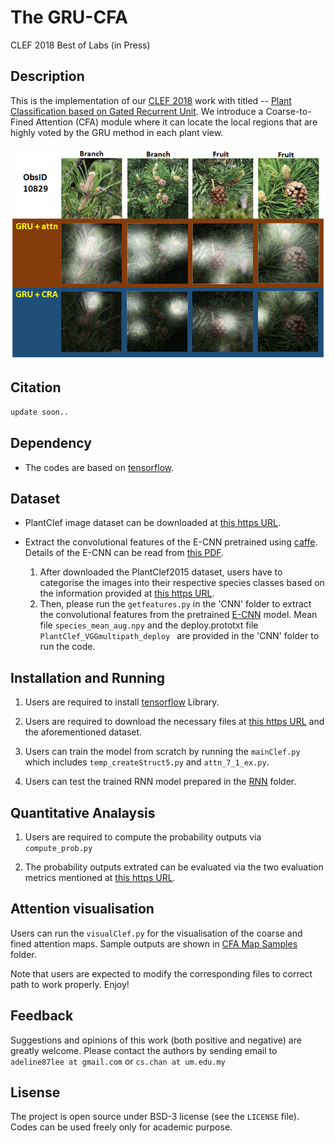 # The GRU-CFA

CLEF 2018 Best of Labs (in Press)


## Description

This is the implementation of our [CLEF 2018](http://clef2018.clef-initiative.eu/) work with titled -- [Plant Classification based on Gated Recurrent Unit](http://cs-chan.com/doc/CLEF2018.pdf). We introduce a Coarse-to-Fined Attention (CFA) module where it can locate the local regions that are highly voted by the GRU method in each plant view.

![demo](CLEF.gif)

## Citation 
```sh
update soon..
```

## Dependency

* The codes are based on [tensorflow](https://www.tensorflow.org/).

## Dataset
* PlantClef image dataset can be downloaded at [this https URL](http://www.imageclef.org/lifeclef/2015/plant).

* Extract the convolutional features of the E-CNN pretrained using [caffe](http://caffe.berkeleyvision.org/). Details of the E-CNN can be read from [this PDF](http://cs-chan.com/doc/TIP_Plant.pdf). 

	1. After downloaded the PlantClef2015 dataset, users have to categorise the images into their respective species classes based on the information provided at [this https URL](http://www.imageclef.org/lifeclef/2015/plant).
	2. Then, please run the ``` getfeatures.py ``` in the 'CNN' folder to extract the convolutional features from the pretrained [E-CNN](http://www.cs-chan.com/source/DeepPlant/E_CNN.zip) model.
	    Mean file ``` species_mean_aug.npy ``` and the deploy.prototxt file ``` PlantClef_VGGmultipath_deploy  ``` are provided in the 'CNN' folder to run the code.


## Installation and Running

1. Users are required to install [tensorflow](https://www.tensorflow.org/) Library.

2. Users are required to download the necessary files at [this https URL](https://github.com/cs-chan/Deep-Plant/tree/master/PlantStructNet/Dataset) and the aforementioned dataset.

3. Users can train the model from scratch by running the ``` mainClef.py ``` which includes ``` temp_createStruct5.py ``` and ``` attn_7_1_ex.py ```.

4. Users can test the trained RNN model prepared in the [RNN](https://github.com/cs-chan/Deep-Plant/tree/master/GRU-CFA/RNN) folder.

## Quantitative Analaysis

1. Users are required to compute the probability outputs via  ``` compute_prob.py ``` 

2. The probability outputs extrated can be evaluated via the two evaluation metrics mentioned at [this https URL](https://github.com/cs-chan/Deep-Plant/tree/master/HGO-CNN/matlab).

## Attention visualisation

Users can run the ``` visualClef.py ``` for the visualisation of the coarse and fined attention maps. Sample outputs are shown in [CFA Map Samples](https://github.com/cs-chan/Deep-Plant/tree/master/GRU-CFA/CFA%20Map%20Samples) folder.


Note that users are expected to modify the corresponding files to correct path to work properly. Enjoy!


## Feedback
Suggestions and opinions of this work (both positive and negative) are greatly welcome. Please contact the authors by sending email to ``` adeline87lee at gmail.com ``` or ``` cs.chan at um.edu.my ```

## Lisense
The project is open source under BSD-3 license (see the ``` LICENSE ``` file). Codes can be used freely only for academic purpose.
